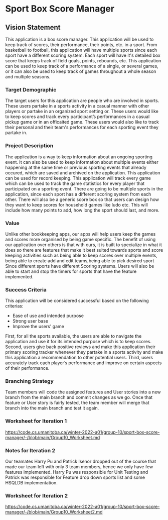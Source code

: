 # Sport Box Score Manager

## Vision Statement
This application is a box score manager. This application will be used to keep track of scores, their performance, their points, etc. in a sport. From basketball to football, this application will have multiple sports since each sport have a different scoring system. Each sport will have it's detailed box score that keeps track of field goals, points, rebounds, etc. This application can be used to keep track of a performance of a single, or several games, or it can also be used to keep track of games throughout a whole season and multiple seasons.

### Target Demographic
The target users for this application are people who are involved in sports. These users partake in a sports activity in a casual manner with other players or partake in an organized sport setting or. These users would like to keep scores and track every participant’s performances in a casual pickup game or in an officaited game. These users would also like to track their personal and their team's performances for each sporting event they partake in.

### Project Description
The application is a way to keep information about an ongoing sporting event. It can also be used to keep information about multiple events either happening at the same time or previous sporting events that already occured, which are saved and archived on the application. This application can be used for record keeping. This application will track every game which can be used to track the game statistics for every player that participated on a sporting event. There are going to be multiple sports in the application, since each sport has a different scoring system from each other.
There will also be a generic score box so that users can design how they want to keep scores for household games like ludo etc. This will include how many points to add, how long the sport should last, and more.

### Value
Unlike other bookkeeping apps, our apps will help users keep the games and scores more organised by being game specific. 
The benefit of using our application over others is that with ours, it is built to specialize in what it does so there are features that make it best suited towards sports and score keeping activities such as being able to keep scores over multiple events, being able to create add and edit teams,being able to pick desired sport Since different sports have different Scoring systems. Users will also be able to start and stop the timers for sports that have the feature implemented.

### Success Criteria
This application will be considered successful based on the following criterias:

- Ease of use and intended purpose
- Strong user base
- Improve the users' game

First, for all the sports available, the users are able to navigate the application and use it for its intended purpose which is to keep scores. Second, users give back positive reviews and make this application their primary scoring tracker whenever they partake in a sports activity and make this application a recommendation to other potential users. Third, users accurately track each player’s performance and improve on certain aspects of their performance.

### Branching Strategy

Team members will code the assigned features and User stories into a new branch from the main branch and commit changes as we go. Once that feature or User story is fairly tested, the team member will merge that branch into the main branch and test it again.

### Worksheet for Iteration 1
https://code.cs.umanitoba.ca/winter-2022-a01/group-10/sport-box-score-manager/-/blob/main/Group10_Worksheet.md

### Notes for Iteration 2
Our teamates Harry Pu and Patrick Isenor dropped out of the course that made our team left with only 3 team members, hence we only have few features implemented. Harry Pu was responsible for Unit Testing and Patrick was responsible for Feature drop down sports list and some HSQLDB implementation.

### Worksheet for Iteration 2
https://code.cs.umanitoba.ca/winter-2022-a01/group-10/sport-box-score-manager/-/blob/main/Group10_Worksheet2.md
